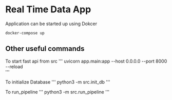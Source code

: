 # Real Time Data App

Application can be started up using Dokcer

```
docker-compose up
```

## Other useful commands

To start fast api from src
'''
uvicorn app.main:app --host 0.0.0.0 --port 8000 --reload      
'''

To initialize Database
'''
python3 -m src.init_db
'''


To run_pipeline
'''
python3 -m src.run_pipeline
'''